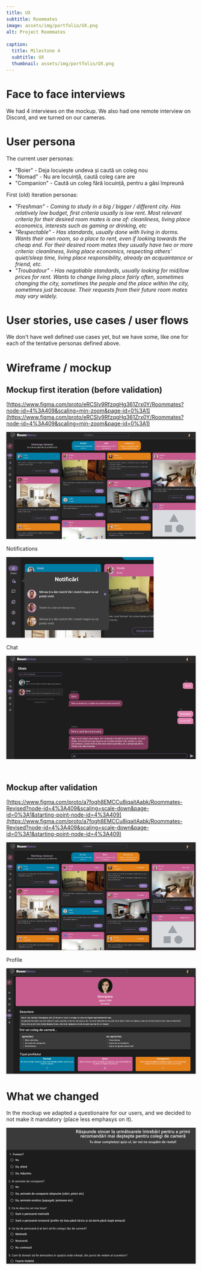 ```yaml
---
title: UX
subtitle: Roommates
image: assets/img/portfolio/UX.png
alt: Project Roommates

caption:
  title: Milestone 4
  subtitle: UX
  thumbnail: assets/img/portfolio/UX.png
---
```


# Face to face interviews
We had 4 interviews on the mockup. We also had one remote interview on Discord, and we turned on our cameras.

# User persona
The current user personas:
* "Boier" - Deja locuiește undeva și caută un coleg nou
* "Nomad" - Nu are locuință, caută coleg care are
* "Companion" - Caută un coleg fără locuință, pentru a găsi împreună

First (old) iteration personas:
* *"Freshman" - Coming to study in a big / bigger / different city. Has relatively low budget, first criteria usually is low rent. Most relevant criteria for their desired room mates is one of: cleanliness, living place economics, interests such as gaming or drinking, etc*
* *"Respectable" - Has standards, usually done with living in dorms. Wants their own room, so a place to rent, even if looking towards the cheap end. For their desired room mates they usually have two or more criteria: cleanliness, living place economics, respecting others' quiet/sleep time, living place responsibility, already an acquaintance or friend, etc.*
* *"Troubadour" - Has *negotiable* standards, usually looking for mid/low prices for rent. Wants to change living place fairly often, sometimes changing the city, sometimes the people and the place within the city, sometimes just because. Their requests from their future room mates may vary widely.*

# User stories, use cases / user flows
We don't have well defined use cases yet, but we have some, like one for each of the tentative personas defined above.

# Wireframe / mockup
## Mockup first iteration (before validation)
[https://www.figma.com/proto/eRCSlv9RfzqgHg361Zrx0Y/Roommates?node-id=4%3A409&scaling=min-zoom&page-id=0%3A1](https://www.figma.com/proto/eRCSlv9RfzqgHg361Zrx0Y/Roommates?node-id=4%3A409&scaling=min-zoom&page-id=0%3A1)

![Mockup 1](../assets/img/portfolio/Screenshot_mockup_1.png)
<br/>

Notifications

![Mockup 2](../assets/img/portfolio/Screenshot_mockup_2.png)
<br/>

Chat

![Mockup 3](../assets/img/portfolio/Screenshot_mockup_3.png)

<br/>

## Mockup after validation

[https://www.figma.com/proto/a7fogh8EMCCu8iqaitAabk/Roommates-Revised?node-id=4%3A409&scaling=scale-down&page-id=0%3A1&starting-point-node-id=4%3A409](https://www.figma.com/proto/a7fogh8EMCCu8iqaitAabk/Roommates-Revised?node-id=4%3A409&scaling=scale-down&page-id=0%3A1&starting-point-node-id=4%3A409)

![Mockup 2-1](../assets/img/portfolio/Screenshot_mockup2_1.png)

Profile

![Mockup 2-2](../assets/img/portfolio/Screenshot_mockup2_2.png)

# What we changed
In the mockup we adapted a questionaire for our users, and we decided to not make it mandatory (place less emphasys on it).

![Quizz](../assets/img/portfolio/Screenshot_quiz.png)

